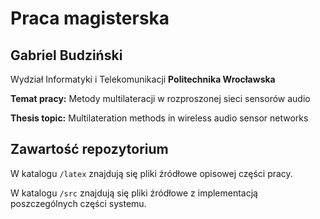 
# Praca magisterska

## Gabriel Budziński

Wydział Informatyki i Telekomunikacji **Politechnika Wrocławska**

**Temat pracy:** Metody multilateracji w rozproszonej sieci sensorów audio

**Thesis topic:** Multilateration methods in wireless audio sensor networks

## Zawartość repozytorium

W katalogu ```/latex``` znajdują się pliki źródłowe opisowej części pracy.

W katalogu ```/src``` znajdują się pliki źródłowe z implementacją poszczególnych części systemu.